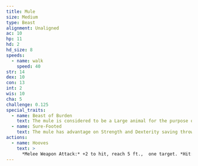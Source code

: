```yaml
---
title: Mule
size: Medium
type: Beast
alignment: Unaligned
ac: 10
hp: 11
hd: 2
hd_size: 8
speeds:
  - name: walk
    speed: 40
str: 14
dex: 10
con: 13
int: 2
wis: 10
cha: 5
challenge: 0.125
special_traits:
  - name: Beast of Burden
    text: The mule is considered to be a Large animal for the purpose of determining its carrying capacity.
  - name: Sure-Footed
    text: The mule has advantage on Strength and Dexterity saving throws made against effects that would knock it prone.
actions:
  - name: Hooves
    text: >
      *Melee Weapon Attack:* +2 to hit, reach 5 ft.,  one target. *Hit:* 4 (1d4 + 2) bludgeoning damage.
---
```

